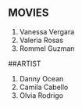 ## MOVIES
1. Vanessa Vergara
2. Valeria Rosas
3. Rommel Guzman


##ARTIST
1. Danny Ocean
2. Camila Cabello
3. Olvia Rodrigo
